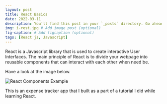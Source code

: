 ```yaml
---
layout: post
title: React Basics
date: 2022-03-11
description: You’ll find this post in your `_posts` directory. Go ahead and edit it and re-build the site to see your changes. # Add post description (optional)
img: i-rest.jpg # Add image post (optional)
fig-caption: # Add figcaption (optional)
tags: [React js, Javascript]
---
```



React is a Javascript library that is used to create interactive User Interfaces. The main principle of React is to divide your webpage into reusable components that can interact with each other when need be.

Have a look at the image below.

![React Components Example]({{site.baseurl}}/assets/img/react-components.png)

This is an expense tracker app that I built as a part of a tutorial I did while learning React.
